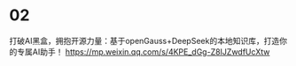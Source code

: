 
# 02

打破AI黑盒，拥抱开源力量：基于openGauss+DeepSeek的本地知识库，打造你的专属AI助手！ https://mp.weixin.qq.com/s/4KPE_dGg-Z8IJZwdfUcXtw
